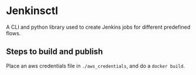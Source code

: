 # Jenkinsctl

A CLI and python library used to create Jenkins jobs for different predefined
flows.

## Steps to build and publish

Place an aws credentials file in `./aws_credentials`, and do a `docker build`.
